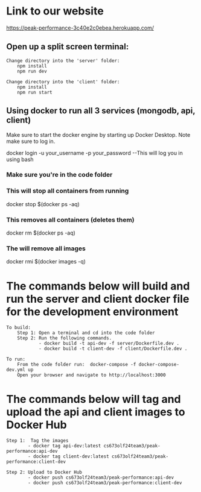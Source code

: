 # Link to our website

https://peak-performance-3c40e2c0ebea.herokuapp.com/

## Open up a split screen terminal:

    Change directory into the 'server' folder:
        npm install
        npm run dev

    Change directory into the 'client' folder:
        npm install
        npm run start

## Using docker to run all 3 services (mongodb, api, client)

Make sure to start the docker engine by starting up Docker Desktop. Note make sure to log in.

docker login -u your_username -p your_password --This will log you in using bash

### Make sure you're in the code folder

### This will stop all containers from running

docker stop $(docker ps -aq)

### This removes all containers (deletes them)

docker rm $(docker ps -aq)

### The will remove all images

docker rmi $(docker images -q)

# The commands below will build and run the server and client docker file for the development environment

    To build:
        Step 1: Open a terminal and cd into the code folder
        Step 2: Run the following commands. 
                - docker build -t api-dev -f server/Dockerfile.dev .
                - docker build -t client-dev -f client/Dockerfile.dev .

    To run:
        From the code folder run:  docker-compose -f docker-compose-dev.yml up
        Open your browser and navigate to http://localhost:3000

 
# The commands below will tag and upload the api and client images to Docker Hub

    Step 1:  Tag the images
            - docker tag api-dev:latest cs673olf24team3/peak-performance:api-dev
            - docker tag client-dev:latest cs673olf24team3/peak-performance:client-dev
    
    Step 2: Upload to Docker Hub
            - docker push cs673olf24team3/peak-performance:api-dev
            - docker push cs673olf24team3/peak-performance:client-dev

